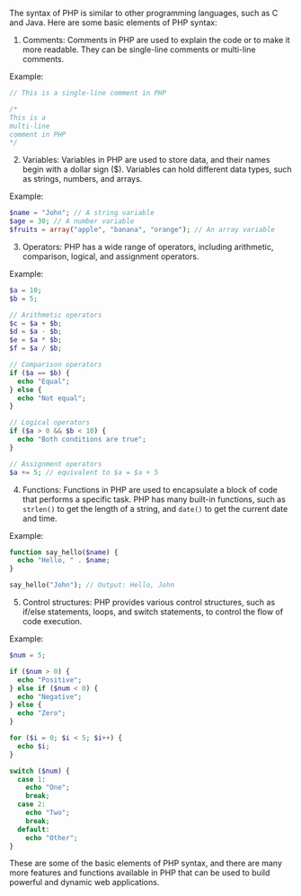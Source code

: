 The syntax of PHP is similar to other programming languages, such as C and Java. Here are some basic elements of PHP syntax:

1. Comments: Comments in PHP are used to explain the code or to make it more readable. They can be single-line comments or multi-line comments.

Example:

```php
// This is a single-line comment in PHP

/*
This is a 
multi-line 
comment in PHP
*/
```

2. Variables: Variables in PHP are used to store data, and their names begin with a dollar sign ($). Variables can hold different data types, such as strings, numbers, and arrays.

Example:

```php
$name = "John"; // A string variable
$age = 30; // A number variable
$fruits = array("apple", "banana", "orange"); // An array variable
```

3. Operators: PHP has a wide range of operators, including arithmetic, comparison, logical, and assignment operators.

Example:

```php
$a = 10;
$b = 5;

// Arithmetic operators
$c = $a + $b;
$d = $a - $b;
$e = $a * $b;
$f = $a / $b;

// Comparison operators
if ($a == $b) {
  echo "Equal";
} else {
  echo "Not equal";
}

// Logical operators
if ($a > 0 && $b < 10) {
  echo "Both conditions are true";
}

// Assignment operators
$a += 5; // equivalent to $a = $a + 5
```

4. Functions: Functions in PHP are used to encapsulate a block of code that performs a specific task. PHP has many built-in functions, such as `strlen()` to get the length of a string, and `date()` to get the current date and time.

Example:

```php
function say_hello($name) {
  echo "Hello, " . $name;
}

say_hello("John"); // Output: Hello, John
```

5. Control structures: PHP provides various control structures, such as if/else statements, loops, and switch statements, to control the flow of code execution.

Example:

```php
$num = 5;

if ($num > 0) {
  echo "Positive";
} else if ($num < 0) {
  echo "Negative";
} else {
  echo "Zero";
}

for ($i = 0; $i < 5; $i++) {
  echo $i;
}

switch ($num) {
  case 1:
    echo "One";
    break;
  case 2:
    echo "Two";
    break;
  default:
    echo "Other";
}
```

These are some of the basic elements of PHP syntax, and there are many more features and functions available in PHP that can be used to build powerful and dynamic web applications.